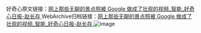 好奇心原文链接：[网上那些无聊的景点照被 Google 做成了壮观的视频_智能_好奇心日报-赵长存 ](https://www.qdaily.com/articles/9736.html)
WebArchive归档链接：[网上那些无聊的景点照被 Google 做成了壮观的视频_智能_好奇心日报-赵长存 ](http://web.archive.org/web/20190623154855/https://www.qdaily.com/articles/9736.html)
![image](http://ww3.sinaimg.cn/large/007d5XDply1g3vgfxi1zfj30u039pb29)